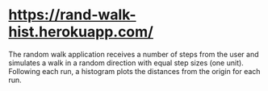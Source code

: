 # https://rand-walk-hist.herokuapp.com/
The random walk application receives a number of steps from the user and simulates a walk in a random direction with equal step sizes (one unit). Following each run, a histogram plots the distances from the origin for each run.
